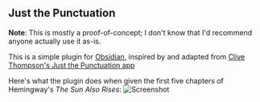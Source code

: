 ## Just the Punctuation

**Note**: This is mostly a proof-of-concept; I don't know that I'd recommend anyone actually use it as-is.

This is a simple plugin for [Obsidian](https://obsidian.md), inspired by and adapted from [Clive Thompson's Just the Punctuation app](https://medium.com/creators-hub/what-i-learned-about-my-writing-by-seeing-only-the-punctuation-efd5334060b1)

Here's what the plugin does when given the first five chapters of Hemingway's _The Sun Also Rises_:
![Screenshot](https://user-images.githubusercontent.com/433/149046513-eea4bfe4-2917-4314-9fc3-b4e13e913952.png "An Obsidian application window showing a long note and the plugin's output, a string of various punctuation marks")

